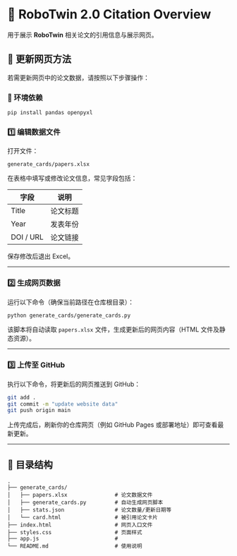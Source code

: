 # 🧠 RoboTwin 2.0 Citation Overview

用于展示 **RoboTwin** 相关论文的引用信息与展示网页。


## 🚀 更新网页方法

若需更新网页中的论文数据，请按照以下步骤操作：


### 🧩 环境依赖


```bash
pip install pandas openpyxl
```


### 1️⃣ 编辑数据文件
打开文件：
```
generate_cards/papers.xlsx
````

在表格中填写或修改论文信息，常见字段包括：

| 字段 | 说明 |
|------|------|
| Title | 论文标题 |
| Year | 发表年份 |
| DOI / URL | 论文链接 |

保存修改后退出 Excel。

---

### 2️⃣ 生成网页数据
运行以下命令（确保当前路径在仓库根目录）：

```bash
python generate_cards/generate_cards.py
````

该脚本将自动读取 `papers.xlsx` 文件，生成更新后的网页内容（HTML 文件及静态资源）。

---

### 3️⃣ 上传至 GitHub

执行以下命令，将更新后的网页推送到 GitHub：

```bash
git add .
git commit -m "update website data"
git push origin main
```

上传完成后，刷新你的仓库网页（例如 GitHub Pages 或部署地址）即可查看最新更新。

---


## 📄 目录结构

```
.
├── generate_cards/
│   ├── papers.xlsx               # 论文数据文件
│   ├── generate_cards.py         # 自动生成网页脚本
│   ├── stats.json                # 论文数量/更新日期等
│   └── card.html                 # 被引用论文卡片
├── index.html                    # 网页入口文件
├── styles.css                    # 页面样式
├── app.js                        # 
└── README.md                     # 使用说明
```


